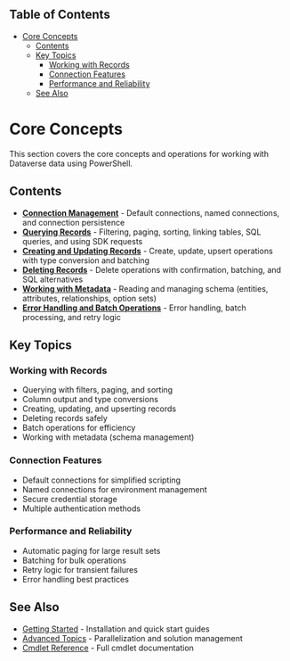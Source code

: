 <!-- START doctoc generated TOC please keep comment here to allow auto update -->
<!-- DON'T EDIT THIS SECTION, INSTEAD RE-RUN doctoc TO UPDATE -->
## Table of Contents

- [Core Concepts](#core-concepts)
  - [Contents](#contents)
  - [Key Topics](#key-topics)
    - [Working with Records](#working-with-records)
    - [Connection Features](#connection-features)
    - [Performance and Reliability](#performance-and-reliability)
  - [See Also](#see-also)

<!-- END doctoc generated TOC please keep comment here to allow auto update -->

# Core Concepts

<!-- TOC -->
<!-- /TOC -->

This section covers the core concepts and operations for working with Dataverse data using PowerShell.

## Contents

- **[Connection Management](connections.md)** - Default connections, named connections, and connection persistence
- **[Querying Records](querying.md)** - Filtering, paging, sorting, linking tables, SQL queries, and using SDK requests
- **[Creating and Updating Records](creating-updating.md)** - Create, update, upsert operations with type conversion and batching
- **[Deleting Records](deleting.md)** - Delete operations with confirmation, batching, and SQL alternatives
- **[Working with Metadata](metadata.md)** - Reading and managing schema (entities, attributes, relationships, option sets)
- **[Error Handling and Batch Operations](error-handling.md)** - Error handling, batch processing, and retry logic

## Key Topics

### Working with Records
- Querying with filters, paging, and sorting
- Column output and type conversions
- Creating, updating, and upserting records
- Deleting records safely
- Batch operations for efficiency
- Working with metadata (schema management)

### Connection Features
- Default connections for simplified scripting
- Named connections for environment management
- Secure credential storage
- Multiple authentication methods

### Performance and Reliability
- Automatic paging for large result sets
- Batching for bulk operations
- Retry logic for transient failures
- Error handling best practices

## See Also

- [Getting Started](../getting-started/) - Installation and quick start guides
- [Advanced Topics](../advanced/) - Parallelization and solution management
- [Cmdlet Reference](../../Rnwood.Dataverse.Data.PowerShell/docs/) - Full cmdlet documentation
